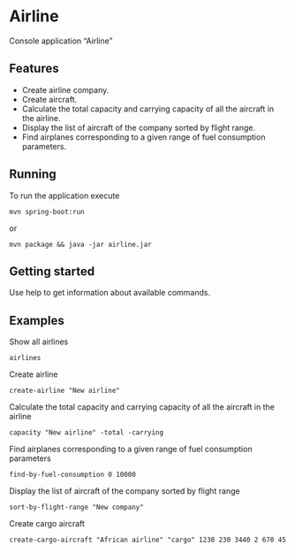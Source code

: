 # Airline
Console application “Airline”

## Features
* Create airline company.
* Create aircraft.
* Calculate the total capacity and carrying capacity of all the aircraft in the airline.
* Display the list of aircraft of the company sorted by flight range.
* Find airplanes corresponding to a given range of fuel consumption parameters.

## Running

To run the application execute

```
mvn spring-boot:run
```

or

```
mvn package && java -jar airline.jar
```

## Getting started
Use help to get information about available commands.

## Examples
Show all airlines
```
airlines
```

Create airline

```
create-airline "New airline"

```

Calculate the total capacity and carrying capacity of all the aircraft in the airline
```
capacity "New airline" -total -carrying

```

Find airplanes corresponding to a given range of fuel consumption parameters

```
find-by-fuel-consumption 0 10000
```

Display the list of aircraft of the company sorted by flight range
```
sort-by-flight-range "New company"

```
Create cargo aircraft
```
create-cargo-aircraft "African airline" "cargo" 1230 230 3440 2 670 45
```
 
